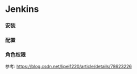 # Jenkins

### 安装

### 配置

### 角色权限

   参考: https://blog.csdn.net/lipei1220/article/details/78623226
    